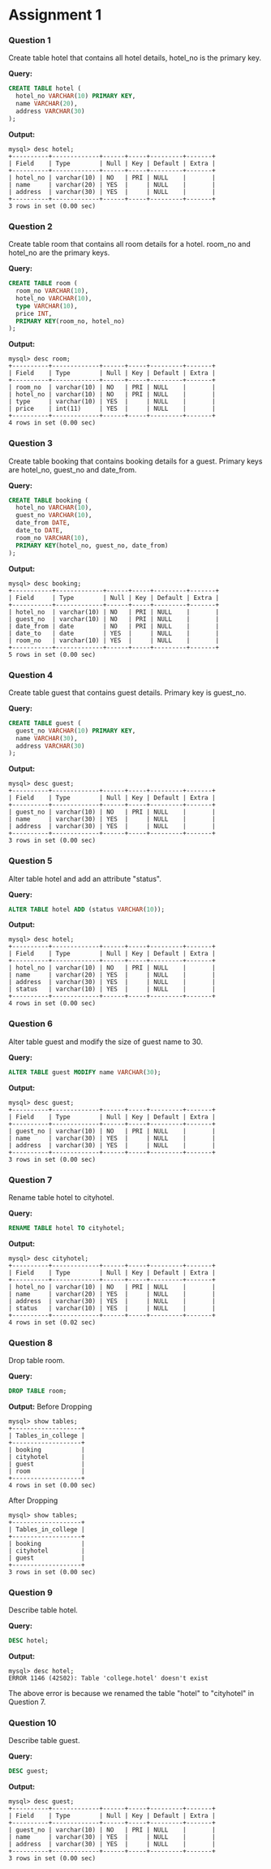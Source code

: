# Assignment 1
### Question 1
Create table hotel that contains all hotel details, hotel_no is the primary key.

**Query:**
```sql
CREATE TABLE hotel (
  hotel_no VARCHAR(10) PRIMARY KEY,
  name VARCHAR(20),
  address VARCHAR(30)
);
```
**Output:**
```
mysql> desc hotel;
+----------+-------------+------+-----+---------+-------+
| Field    | Type        | Null | Key | Default | Extra |
+----------+-------------+------+-----+---------+-------+
| hotel_no | varchar(10) | NO   | PRI | NULL    |       |
| name     | varchar(20) | YES  |     | NULL    |       |
| address  | varchar(30) | YES  |     | NULL    |       |
+----------+-------------+------+-----+---------+-------+
3 rows in set (0.00 sec)
```

### Question 2
Create table room that contains all room details for a hotel. room_no and hotel_no are the primary keys.

**Query:**
```sql
CREATE TABLE room (
  room_no VARCHAR(10),
  hotel_no VARCHAR(10),
  type VARCHAR(10),
  price INT,
  PRIMARY KEY(room_no, hotel_no)
);
```
**Output:**
```
mysql> desc room;
+----------+-------------+------+-----+---------+-------+
| Field    | Type        | Null | Key | Default | Extra |
+----------+-------------+------+-----+---------+-------+
| room_no  | varchar(10) | NO   | PRI | NULL    |       |
| hotel_no | varchar(10) | NO   | PRI | NULL    |       |
| type     | varchar(10) | YES  |     | NULL    |       |
| price    | int(11)     | YES  |     | NULL    |       |
+----------+-------------+------+-----+---------+-------+
4 rows in set (0.00 sec)
```

### Question 3
Create table booking that contains booking details for a guest. Primary keys are hotel_no, guest_no and date_from.

**Query:**
```sql
CREATE TABLE booking (
  hotel_no VARCHAR(10),
  guest_no VARCHAR(10),
  date_from DATE,
  date_to DATE,
  room_no VARCHAR(10),
  PRIMARY KEY(hotel_no, guest_no, date_from)
);
```
**Output:**
```
mysql> desc booking;
+-----------+-------------+------+-----+---------+-------+
| Field     | Type        | Null | Key | Default | Extra |
+-----------+-------------+------+-----+---------+-------+
| hotel_no  | varchar(10) | NO   | PRI | NULL    |       |
| guest_no  | varchar(10) | NO   | PRI | NULL    |       |
| date_from | date        | NO   | PRI | NULL    |       |
| date_to   | date        | YES  |     | NULL    |       |
| room_no   | varchar(10) | YES  |     | NULL    |       |
+-----------+-------------+------+-----+---------+-------+
5 rows in set (0.00 sec)
```

### Question 4
Create table guest that contains guest details. Primary key is guest_no.

**Query:**
```sql
CREATE TABLE guest (
  guest_no VARCHAR(10) PRIMARY KEY,
  name VARCHAR(30),
  address VARCHAR(30)
);
```
**Output:**
```
mysql> desc guest;
+----------+-------------+------+-----+---------+-------+
| Field    | Type        | Null | Key | Default | Extra |
+----------+-------------+------+-----+---------+-------+
| guest_no | varchar(10) | NO   | PRI | NULL    |       |
| name     | varchar(30) | YES  |     | NULL    |       |
| address  | varchar(30) | YES  |     | NULL    |       |
+----------+-------------+------+-----+---------+-------+
3 rows in set (0.00 sec)
```

### Question 5
Alter table hotel and add an attribute "status".

**Query:**
```sql
ALTER TABLE hotel ADD (status VARCHAR(10));
```
**Output:**
```
mysql> desc hotel;
+----------+-------------+------+-----+---------+-------+
| Field    | Type        | Null | Key | Default | Extra |
+----------+-------------+------+-----+---------+-------+
| hotel_no | varchar(10) | NO   | PRI | NULL    |       |
| name     | varchar(20) | YES  |     | NULL    |       |
| address  | varchar(30) | YES  |     | NULL    |       |
| status   | varchar(10) | YES  |     | NULL    |       |
+----------+-------------+------+-----+---------+-------+
4 rows in set (0.00 sec)
```

### Question 6
Alter table guest and modify the size of guest name to 30.

**Query:**
```sql
ALTER TABLE guest MODIFY name VARCHAR(30);
```
**Output:**
```
mysql> desc guest;
+----------+-------------+------+-----+---------+-------+
| Field    | Type        | Null | Key | Default | Extra |
+----------+-------------+------+-----+---------+-------+
| guest_no | varchar(10) | NO   | PRI | NULL    |       |
| name     | varchar(30) | YES  |     | NULL    |       |
| address  | varchar(30) | YES  |     | NULL    |       |
+----------+-------------+------+-----+---------+-------+
3 rows in set (0.00 sec)
```

### Question 7
Rename table hotel to cityhotel.

**Query:**
```sql
RENAME TABLE hotel TO cityhotel;
```
**Output:**
```
mysql> desc cityhotel;
+----------+-------------+------+-----+---------+-------+
| Field    | Type        | Null | Key | Default | Extra |
+----------+-------------+------+-----+---------+-------+
| hotel_no | varchar(10) | NO   | PRI | NULL    |       |
| name     | varchar(20) | YES  |     | NULL    |       |
| address  | varchar(30) | YES  |     | NULL    |       |
| status   | varchar(10) | YES  |     | NULL    |       |
+----------+-------------+------+-----+---------+-------+
4 rows in set (0.02 sec)
```

### Question 8
Drop table room.

**Query:**
```sql
DROP TABLE room;
```
**Output:**
Before Dropping
```
mysql> show tables;
+-------------------+
| Tables_in_college |
+-------------------+
| booking           |
| cityhotel         |
| guest             |
| room              |
+-------------------+
4 rows in set (0.00 sec)
```
After Dropping
```
mysql> show tables;
+-------------------+
| Tables_in_college |
+-------------------+
| booking           |
| cityhotel         |
| guest             |
+-------------------+
3 rows in set (0.00 sec)
```

### Question 9
Describe table hotel.

**Query:**
```sql
DESC hotel;
```
**Output:**
```
mysql> desc hotel;
ERROR 1146 (42S02): Table 'college.hotel' doesn't exist
```
The above error is because we renamed the table "hotel" to "cityhotel" in Question 7.

### Question 10
Describe table guest.

**Query:**
```sql
DESC guest;
```
**Output:**
```
mysql> desc guest;
+----------+-------------+------+-----+---------+-------+
| Field    | Type        | Null | Key | Default | Extra |
+----------+-------------+------+-----+---------+-------+
| guest_no | varchar(10) | NO   | PRI | NULL    |       |
| name     | varchar(30) | YES  |     | NULL    |       |
| address  | varchar(30) | YES  |     | NULL    |       |
+----------+-------------+------+-----+---------+-------+
3 rows in set (0.00 sec)
```